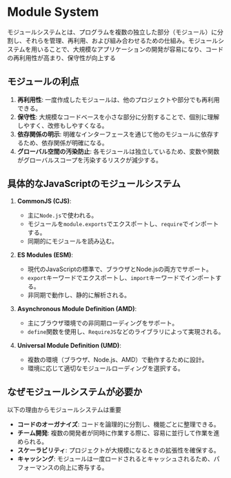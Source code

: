 # Module System

モジュールシステムとは、プログラムを複数の独立した部分（モジュール）に分割し、それらを管理、再利用、および組み合わせるための仕組み。モジュールシステムを用いることで、大規模なアプリケーションの開発が容易になり、コードの再利用性が高まり、保守性が向上する

## モジュールの利点

1. **再利用性**: 一度作成したモジュールは、他のプロジェクトや部分でも再利用できる。
2. **保守性**: 大規模なコードベースを小さな部分に分割することで、個別に理解しやすく、改修もしやすくなる。
3. **依存関係の明示**: 明確なインターフェースを通じて他のモジュールに依存するため、依存関係が明確になる。
4. **グローバル空間の汚染防止**: 各モジュールは独立しているため、変数や関数がグローバルスコープを汚染するリスクが減少する。

## 具体的なJavaScriptのモジュールシステム

1. **CommonJS (CJS)**:
   - 主に`Node.js`で使われる。
   - モジュールを`module.exports`でエクスポートし、`require`でインポートする。
   - 同期的にモジュールを読み込む。

2. **ES Modules (ESM)**:
   - 現代のJavaScriptの標準で、ブラウザとNode.jsの両方でサポート。
   - `export`キーワードでエクスポートし、`import`キーワードでインポートする。
   - 非同期で動作し、静的に解析される。

3. **Asynchronous Module Definition (AMD)**:
   - 主にブラウザ環境での非同期ローディングをサポート。
   - `define`関数を使用し、`RequireJS`などのライブラリによって実現される。

4. **Universal Module Definition (UMD)**:
   - 複数の環境（ブラウザ、Node.js、AMD）で動作するために設計。
   - 環境に応じて適切なモジュールローディングを選択する。

## なぜモジュールシステムが必要か

以下の理由からモジュールシステムは重要

- **コードのオーガナイズ**: コードを論理的に分割し、機能ごとに整理できる。
- **チーム開発**: 複数の開発者が同時に作業する際に、容易に並行して作業を進められる。
- **スケーラビリティ**: プロジェクトが大規模になるときの拡張性を確保する。
- **キャッシング**: モジュールは一度ロードされるとキャッシュされるため、パフォーマンスの向上に寄与する。
